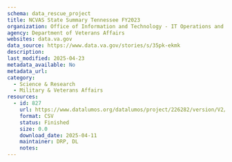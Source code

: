```yaml
---
schema: data_rescue_project 
title: NCVAS State Summary Tennessee FY2023
organization: Office of Information and Technology - IT Operations and Services (ITOPS)
agency: Department of Veterans Affairs
websites: data.va.gov
data_source: https://www.data.va.gov/stories/s/35pk-ekmk
description: 
last_modified: 2025-04-23
metadata_available: No
metadata_url: 
category:
  - Science & Research 
  - Military & Veterans Affairs 
resources:
  - id: 827
    url: https://www.datalumos.org/datalumos/project/226282/version/V2/view
    format: CSV
    status: Finished
    size: 0.0
    download_date: 2025-04-11
    maintainer: DRP, DL
    notes: 
---
```

